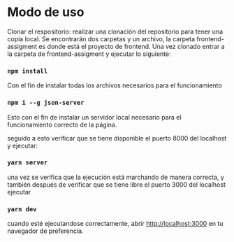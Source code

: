 # Modo de uso

Clonar el respositorio: realizar una clonación del repositorio para tener una copia local. Se encontrarán dos carpetas y un archivo, la carpeta frontend-assigment es donde está el proyecto de frontend. Una vez clonado entrar a la carpeta de frontend-assigment y ejecutar lo siguiente:

### `npm install`

Con el fin de instalar todas los archivos necesarios para el funcionamiento

### `npm i --g json-server`

Esto con el fin de instalar un servidor local necesario para el funcionamiento correcto de la página.

seguido a esto verificar que se tiene disponible el puerto 8000 del localhost y ejecutar:

### `yarn server`

una vez se verifica que la ejecución está marchando de manera correcta, y también después de verificar que se tiene libre el puerto 3000 del localhost ejecutar

### `yarn dev`

cuando esté ejecutandose correctamente, abrir [http://localhost:3000](http://localhost:3000) en tu navegador de preferencia.

